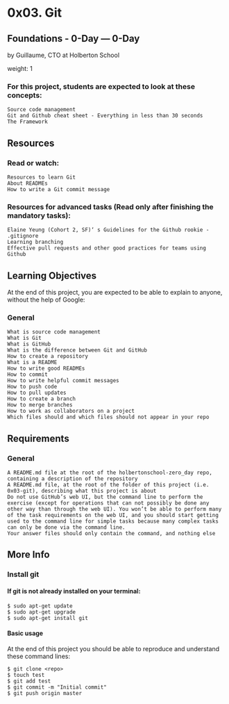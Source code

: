 # 0x03. Git

## Foundations - 0-Day ― 0-Day

by Guillaume, CTO at Holberton School

weight: 1

### For this project, students are expected to look at these concepts:

    Source code management
    Git and Github cheat sheet - Everything in less than 30 seconds
    The Framework

## Resources

### Read or watch:

    Resources to learn Git
    About READMEs
    How to write a Git commit message

### Resources for advanced tasks (Read only after finishing the mandatory tasks):

    Elaine Yeung (Cohort 2, SF)‘ s Guidelines for the Github rookie - .gitignore
    Learning branching
    Effective pull requests and other good practices for teams using Github

## Learning Objectives

At the end of this project, you are expected to be able to explain to anyone, without the help of Google:
### General

    What is source code management
    What is Git
    What is GitHub
    What is the difference between Git and GitHub
    How to create a repository
    What is a README
    How to write good READMEs
    How to commit
    How to write helpful commit messages
    How to push code
    How to pull updates
    How to create a branch
    How to merge branches
    How to work as collaborators on a project
    Which files should and which files should not appear in your repo

## Requirements
### General

    A README.md file at the root of the holbertonschool-zero_day repo, containing a description of the repository
    A README.md file, at the root of the folder of this project (i.e. 0x03-git), describing what this project is about
    Do not use GitHub’s web UI, but the command line to perform the exercise (except for operations that can not possibly be done any other way than through the web UI). You won’t be able to perform many of the task requirements on the web UI, and you should start getting used to the command line for simple tasks because many complex tasks can only be done via the command line.
    Your answer files should only contain the command, and nothing else

## More Info
### Install git

#### If git is not already installed on your terminal:
```
$ sudo apt-get update
$ sudo apt-get upgrade
$ sudo apt-get install git
```
#### Basic usage

At the end of this project you should be able to reproduce and understand these command lines:
```
$ git clone <repo>
$ touch test
$ git add test
$ git commit -m "Initial commit"
$ git push origin master
```
